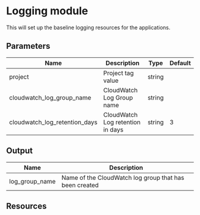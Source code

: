 # Logging module

This will set up the baseline logging resources for the applications.

## Parameters
| Name                            | Description                      | Type   | Default |
|---------------------------------|----------------------------------|--------|---------|
| project                         | Project tag value                | string |         |
| cloudwatch\_log\_group_name     | CloudWatch Log Group name        | string |         |
| cloudwatch\_log\_retention_days | CloudWatch Log retention in days | string | 3       |

## Output
| Name           | Description                                            |
|----------------|--------------------------------------------------------|
| log_group_name | Name of the CloudWatch log group that has been created |

## Resources
